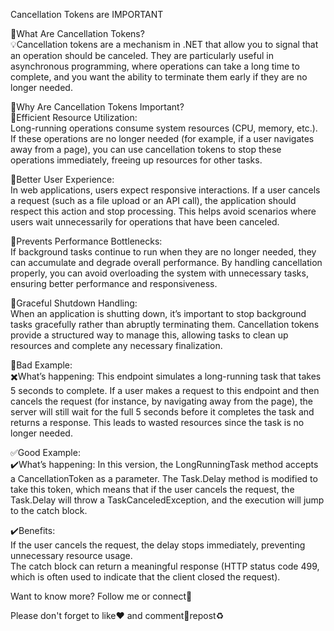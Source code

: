 Cancellation Tokens are IMPORTANT  
  
🔎What Are Cancellation Tokens?  
💡Cancellation tokens are a mechanism in .NET that allow you to signal that an operation should be canceled. They are particularly useful in asynchronous programming, where operations can take a long time to complete, and you want the ability to terminate them early if they are no longer needed.  
  
🔦Why Are Cancellation Tokens Important?  
🔧Efficient Resource Utilization:  
Long-running operations consume system resources (CPU, memory, etc.). If these operations are no longer needed (for example, if a user navigates away from a page), you can use cancellation tokens to stop these operations immediately, freeing up resources for other tasks.  
  
🔧Better User Experience:  
In web applications, users expect responsive interactions. If a user cancels a request (such as a file upload or an API call), the application should respect this action and stop processing. This helps avoid scenarios where users wait unnecessarily for operations that have been canceled.  
  
🔧Prevents Performance Bottlenecks:  
If background tasks continue to run when they are no longer needed, they can accumulate and degrade overall performance. By handling cancellation properly, you can avoid overloading the system with unnecessary tasks, ensuring better performance and responsiveness.  
  
🔧Graceful Shutdown Handling:  
When an application is shutting down, it’s important to stop background tasks gracefully rather than abruptly terminating them. Cancellation tokens provide a structured way to manage this, allowing tasks to clean up resources and complete any necessary finalization.  
  
📛Bad Example:  
✖️What’s happening: This endpoint simulates a long-running task that takes 5 seconds to complete. If a user makes a request to this endpoint and then cancels the request (for instance, by navigating away from the page), the server will still wait for the full 5 seconds before it completes the task and returns a response. This leads to wasted resources since the task is no longer needed.  
  
✅️Good Example:  
✔️What’s happening: In this version, the LongRunningTask method accepts a CancellationToken as a parameter. The Task.Delay method is modified to take this token, which means that if the user cancels the request, the Task.Delay will throw a TaskCanceledException, and the execution will jump to the catch block.  
  
✔️Benefits:  
If the user cancels the request, the delay stops immediately, preventing unnecessary resource usage.  
The catch block can return a meaningful response (HTTP status code 499, which is often used to indicate that the client closed the request).  
  
Want to know more? Follow me or connect🥂  
  
Please don't forget to like❤️ and comment💭repost♻️
